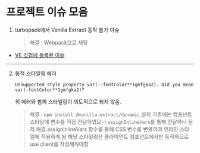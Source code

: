 # 프로젝트 이슈 모음

1. turbopack에서 Vanilla Extract 동작 불가 이슈

   > 해결 : Webpack으로 세팅

- [VE 깃헙에 등록된 이슈](https://github.com/vanilla-extract-css/vanilla-extract/issues/1367)

---

2. 동적 스타일링 에러

   `Unsupported style property var(--fontColor**1gmfgka2). Did you mean var(-fontColor**1gmfgka2)?`

   위 에러와 함께 스타일링이 의도적으로 되지 않음.

   > 해결 : `npm install @vanilla-extract/dynamic` 설치
   > 기존에는 컴포넌트 스타일에 변수를 직접 전달하였으나 `assignInlineVars`를 통해 전달하니 문제 해결
   > assignInlineVars 함수를 통해 CSS 변수를 변환하여 인라인 스타일에 적용하게 됨
   > 해당 스타일링은 클라이언트 컴포넌트에서만 동작하므로 use client를 작성해줘야함
